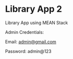 # Library App 2
Library App using MEAN Stack

Admin Credentials:

Email: admin@gmail.com

Password: admin@123
